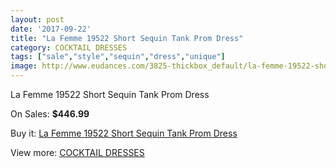```yaml
---
layout: post
date: '2017-09-22'
title: "La Femme 19522 Short Sequin Tank Prom Dress"
category: COCKTAIL DRESSES
tags: ["sale","style","sequin","dress","unique"]
image: http://www.eudances.com/3825-thickbox_default/la-femme-19522-short-sequin-tank-prom-dress.jpg
---
```

La Femme 19522 Short Sequin Tank Prom Dress

On Sales: **$446.99**
<a href="https://www.eudances.com/en/cocktail-dresses/1275-la-femme-19522-short-sequin-tank-prom-dress.html"><amp-img layout="responsive" width="600" height="600" src="//www.eudances.com/3825-thickbox_default/la-femme-19522-short-sequin-tank-prom-dress.jpg" alt="La Femme 19522 Short Sequin Tank Prom Dress 0" /></a>
<a href="https://www.eudances.com/en/cocktail-dresses/1275-la-femme-19522-short-sequin-tank-prom-dress.html"><amp-img layout="responsive" width="600" height="600" src="//www.eudances.com/3826-thickbox_default/la-femme-19522-short-sequin-tank-prom-dress.jpg" alt="La Femme 19522 Short Sequin Tank Prom Dress 1" /></a>

Buy it: [La Femme 19522 Short Sequin Tank Prom Dress](https://www.eudances.com/en/cocktail-dresses/1275-la-femme-19522-short-sequin-tank-prom-dress.html "La Femme 19522 Short Sequin Tank Prom Dress")

View more: [COCKTAIL DRESSES](https://www.eudances.com/en/14-cocktail-dresses "COCKTAIL DRESSES")